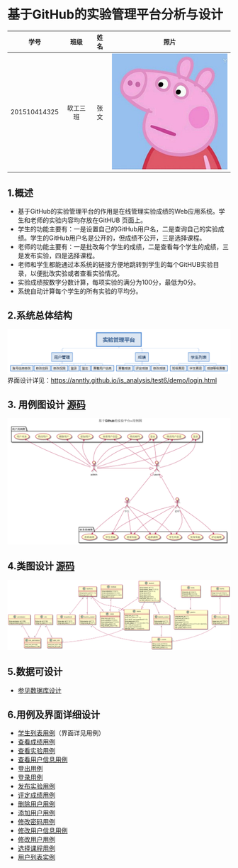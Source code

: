 # 基于GitHub的实验管理平台分析与设计

|学号|班级|姓名|照片|
|:-------:|:-------------: | :----------:|:---:|
|201510414325|软工三班|张文|![myself](../myself.jpg "myself")

## 1.概述
- 基于GitHub的实验管理平台的作用是在线管理实验成绩的Web应用系统。学生和老师的实验内容均存放在GitHUB
页面上。
- 学生的功能主要有：一是设置自己的GitHub用户名，二是查询自己的实验成绩。学生的GitHub用户名是公开的，但成绩不公开，三是选择课程。
- 老师的功能主要有：一是批改每个学生的成绩，二是查看每个学生的成绩，三是发布实验，四是选择课程。
- 老师和学生都能通过本系统的链接方便地跳转到学生的每个GitHUB实验目录，以便批改实验或者查看实验情况。
- 实验成绩按数字分数计算，每项实验的满分为100分，最低为0分。
- 系统自动计算每个学生的所有实验的平均分。

## 2.系统总体结构
![系统总体结构](系统总体结构.png)
界面设计详见：https://anntly.github.io/is_analysis/test6/demo/login.html

## 3. 用例图设计 [源码](用例图设计.puml)
![](用例图设计.png '用例图')

## 4.类图设计 [源码](类图.puml)
![](类图.png '类图')

## 5.数据可设计
* [参见数据库设计](数据库设计.md)

## 6.用例及界面详细设计
* [学生列表用例](用例/学生列表用例.md)（界面详见用例）
* [查看成绩用例](用例/查看成绩用例.md)
* [查看实验用例](用例/查看实验用例.md)
* [查看用户信息用例](用例/查看用户信息用例.md)
* [登出用例](用例/登出用例.md)
* [登录用例](用例/登录用例.md)
* [发布实验用例](用例/发布实验用例.md)
* [评定成绩用例](用例/评定成绩用例.md)
* [删除用户用例](用例/删除用户用例.md)
* [添加用户用例](用例/添加用户用例.md)
* [修改密码用例](用例/修改密码用例.md)
* [修改用户信息用例](用例/修改用户信息用例.md)
* [修改用户用例](用例/修改用户用例.md)
* [选择课程用例](用例/选择课程用例.md)
* [用户列表实例](用例/用户列表实例.md)
